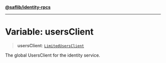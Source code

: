 [**@saflib/identity-rpcs**](../index.md)

---

# Variable: usersClient

> **usersClient**: [`LimitedUsersClient`](../type-aliases/LimitedUsersClient.md)

The global UsersClient for the identity service.
